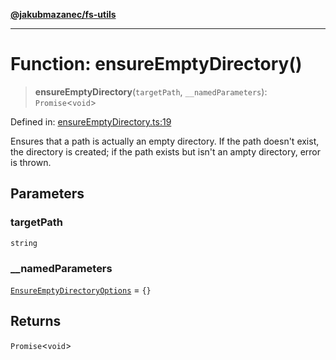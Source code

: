 [**@jakubmazanec/fs-utils**](../README.md)

---

# Function: ensureEmptyDirectory()

> **ensureEmptyDirectory**(`targetPath`, `__namedParameters`): `Promise`\<`void`\>

Defined in:
[ensureEmptyDirectory.ts:19](https://github.com/jakubmazanec/tools/blob/acfa246dbb1035f65efb7fa114167a3cbefca108/packages/fs-utils/source/ensureEmptyDirectory.ts#L19)

Ensures that a path is actually an empty directory. If the path doesn't exist, the directory is
created; if the path exists but isn't an ampty directory, error is thrown.

## Parameters

### targetPath

`string`

### \_\_namedParameters

[`EnsureEmptyDirectoryOptions`](../type-aliases/EnsureEmptyDirectoryOptions.md) = `{}`

## Returns

`Promise`\<`void`\>
